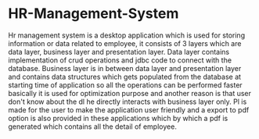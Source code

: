 # HR-Management-System

Hr management system is a desktop application which is used for storing information or data related to employee, it consists of 3 layers which are data layer, business layer and presentation layer. Data layer contains implementation of crud operations and jdbc code to connect with the database. Business layer is in between data layer and presentation layer and contains data structures which gets populated from the database at starting time of application so all the operations can be performed faster  basically it is used for optimization purpose and another reason is that user don't know about the dl he directly interacts with business layer only. Pl is made for the user to make the application user friendly and a export to pdf option is also provided in these applications which by which  a pdf is generated which contains all the detail of employee.

